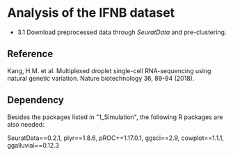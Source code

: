 # Analysis of the IFNB dataset

- 3.1 Download preprocessed data through *SeuratData* and pre-clustering.

## Reference
Kang, H.M. et al. Multiplexed droplet single-cell RNA-sequencing using natural genetic variation. Nature biotechnology 36, 89-94 (2018).

## Dependency

Besides the packages listed in "1_Simulation", the following R packages are also needed:

SeuratData==0.2.1, plyr==1.8.6, pROC==1.17.0.1, ggsci==2.9, cowplot==1.1.1, ggalluvial==0.12.3